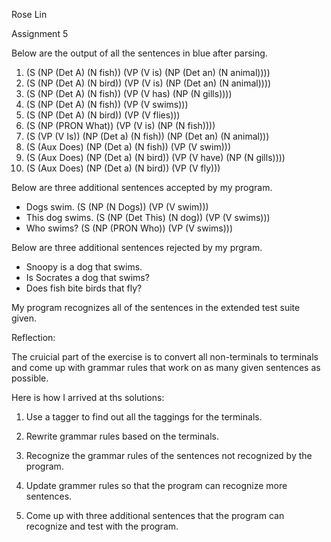 Rose Lin

Assignment 5

Below are the output of all the sentences in blue after parsing.

1. (S (NP (Det A) (N fish)) (VP (V is) (NP (Det an) (N animal))))
2. (S (NP (Det A) (N bird)) (VP (V is) (NP (Det an) (N animal))))
3. (S (NP (Det A) (N fish)) (VP (V has) (NP (N gills))))
4. (S (NP (Det A) (N fish)) (VP (V swims)))
5. (S (NP (Det A) (N bird)) (VP (V flies)))
6. (S (NP (PRON What)) (VP (V is) (NP (N fish))))
7. (S (VP (V Is)) (NP (Det a) (N fish)) (NP (Det an) (N animal)))
8. (S (Aux Does) (NP (Det a) (N fish)) (VP (V swim)))
9. (S (Aux Does) (NP (Det a) (N bird)) (VP (V have) (NP (N gills))))
10. (S (Aux Does) (NP (Det a) (N bird)) (VP (V fly)))

Below are three additional sentences accepted by my program.

* Dogs swim.
(S (NP (N Dogs)) (VP (V swim)))
* This dog swims.
(S (NP (Det This) (N dog)) (VP (V swims)))
* Who swims?
(S (NP (PRON Who)) (VP (V swims)))

Below are three additional sentences rejected by my prgram.

* Snoopy is a dog that swims.
* Is Socrates a dog that swims?
* Does fish bite birds that fly?

My program recognizes all of the sentences in the extended test suite given.

Reflection:

The cruicial part of the exercise is to convert all non-terminals to terminals and come up with grammar rules that work on as many given sentences as possible.

Here is how I arrived at ths solutions:

1. Use a tagger to find out all the taggings for the terminals.

2. Rewrite grammar rules based on the terminals.

3. Recognize the grammar rules of the sentences not recognized by the program.

4. Update grammer rules so that the program can recognize more sentences.

5. Come up with three additional sentences that the program can recognize and test with the program.

